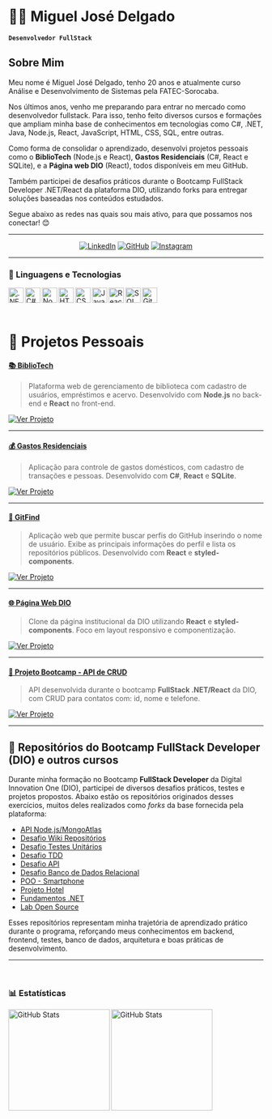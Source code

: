 # 🧑‍💻 Miguel José Delgado

**`Desenvolvedor FullStack`**

## Sobre Mim

Meu nome é Miguel José Delgado, tenho 20 anos e atualmente curso Análise e Desenvolvimento de Sistemas pela FATEC-Sorocaba. 

Nos últimos anos, venho me preparando para entrar no mercado como desenvolvedor fullstack. Para isso, tenho feito diversos cursos e formações que ampliam minha base de conhecimentos em tecnologias como C#, .NET, Java, Node.js, React, JavaScript, HTML, CSS, SQL, entre outras.

Como forma de consolidar o aprendizado, desenvolvi projetos pessoais como o **BiblioTech** (Node.js e React), **Gastos Residenciais** (C#, React e SQLite), e a **Página web DIO** (React), todos disponíveis em meu GitHub. 

Também participei de desafios práticos durante o Bootcamp FullStack Developer .NET/React da plataforma DIO, utilizando forks para entregar soluções baseadas nos conteúdos estudados.

Segue abaixo as redes nas quais sou mais ativo, para que possamos nos conectar! 😊

---

<div align="center">

[![LinkedIn](https://img.shields.io/badge/linkedin-0A66C2?style=for-the-badge&logo=linkedin&logoColor=white)](https://www.linkedin.com/in/miguel-delgado-544384339/)
[![GitHub](https://img.shields.io/badge/github-171515?style=for-the-badge&logo=github&logoColor=white)](https://github.com/MiguelJDelgado)
[![Instagram](https://img.shields.io/badge/Instagram-E4405F?style=for-the-badge&logo=Instagram&logoColor=white)](https://www.instagram.com/mig630/)

</div>


---

### 🤖 Linguagens e Tecnologias

<img 
    align="left" 
    alt=".NET" 
    title=".NET"
    width="30px" 
    src="https://cdn.jsdelivr.net/gh/devicons/devicon@latest/icons/dot-net/dot-net-original.svg" 
/>
<img 
    align="left" 
    alt="C#" 
    title="C#"
    width="30px" 
    src="https://cdn.jsdelivr.net/gh/devicons/devicon@latest/icons/csharp/csharp-original.svg" 
/>
<img 
    align="left" 
    alt="Node.js" 
    title="Node.js"
    width="30px" 
    src="https://cdn.jsdelivr.net/gh/devicons/devicon@latest/icons/nodejs/nodejs-original.svg" 
/>
<img 
    align="left" 
    alt="HTML"
    title="HTML" 
    width="30px" 
    src="https://cdn.jsdelivr.net/gh/devicons/devicon@latest/icons/html5/html5-original.svg" 
/>
<img 
    align="left" 
    alt="CSS" 
    title="CSS"
    width="30px" 
    src="https://cdn.jsdelivr.net/gh/devicons/devicon@latest/icons/css3/css3-original.svg" 
/>
<img 
    align="left" 
    alt="JavaScript" 
    title="JavaScript"
    width="30px" 
    src="https://cdn.jsdelivr.net/gh/devicons/devicon@latest/icons/javascript/javascript-original.svg" 
/>
<img 
    align="left" 
    alt="React"
    title="React" 
    width="30px" 
    src="https://cdn.jsdelivr.net/gh/devicons/devicon@latest/icons/react/react-original.svg" 
/>
<img 
    align="left" 
    alt="SQL Server" 
    title="SQL Server"
    width="30px" 
    src="https://cdn.jsdelivr.net/gh/devicons/devicon@latest/icons/microsoftsqlserver/microsoftsqlserver-plain.svg" 
/>
<img 
    align="left" 
    alt="Git" 
    title="Git"
    width="30px" 
    src="https://cdn.jsdelivr.net/gh/devicons/devicon@latest/icons/git/git-original.svg" 
/>

<br/>
<br/>
<br/>

# 🚀 Projetos Pessoais

#### [📚 BiblioTech](https://github.com/MiguelJDelgado/BiblioTech)
> Plataforma web de gerenciamento de biblioteca com cadastro de usuários, empréstimos e acervo. Desenvolvido com **Node.js** no back-end e **React** no front-end.

[![Ver Projeto](https://img.shields.io/badge/%F0%9F%94%97%20Ver%20Projeto-000?style=for-the-badge&logo=github&logoColor=white)](https://github.com/MiguelJDelgado/BiblioTech)

---

#### [💰 Gastos Residenciais](https://github.com/MiguelJDelgado/GastosResidenciais)
> Aplicação para controle de gastos domésticos, com cadastro de transações e pessoas. Desenvolvido com **C#**, **React** e **SQLite**.

[![Ver Projeto](https://img.shields.io/badge/%F0%9F%94%97%20Ver%20Projeto-000?style=for-the-badge&logo=github&logoColor=white)](https://github.com/MiguelJDelgado/GastosResidenciais)

---

#### [🔎 GitFind](https://github.com/MiguelJDelgado/GitFind)
> Aplicação web que permite buscar perfis do GitHub inserindo o nome de usuário. Exibe as principais informações do perfil e lista os repositórios públicos. Desenvolvido com **React** e **styled-components**.

[![Ver Projeto](https://img.shields.io/badge/%F0%9F%94%97%20Ver%20Projeto-000?style=for-the-badge&logo=github&logoColor=white)](https://github.com/MiguelJDelgado/GitFind)

---

#### [🌐 Página Web DIO](https://github.com/MiguelJDelgado/PaginaDIO-StyledComponents)
> Clone da página institucional da DIO utilizando **React** e **styled-components**. Foco em layout responsivo e componentização.

[![Ver Projeto](https://img.shields.io/badge/%F0%9F%94%97%20Ver%20Projeto-000?style=for-the-badge&logo=github&logoColor=white)](https://github.com/MiguelJDelgado/PaginaDIO-StyledComponents)

---

#### [📝 Projeto Bootcamp - API de CRUD](https://github.com/MiguelJDelgado/DotNet-API)
> API desenvolvida durante o bootcamp **FullStack .NET/React** da DIO, com CRUD para contatos com: id, nome e telefone.

[![Ver Projeto](https://img.shields.io/badge/%F0%9F%94%97%20Ver%20Projeto-000?style=for-the-badge&logo=github&logoColor=white)](https://github.com/MiguelJDelgado/CRUD-Contatos)

---

## 📂 Repositórios do Bootcamp FullStack Developer (DIO) e outros cursos

Durante minha formação no Bootcamp **FullStack Developer** da Digital Innovation One (DIO), participei de diversos desafios práticos, testes e projetos propostos. Abaixo estão os repositórios originados desses exercícios, muitos deles realizados como *forks* da base fornecida pela plataforma:

- [API Node.js/MongoAtlas](https://github.com/MiguelJDelgado/APImongoaltas.git)
- [Desafio Wiki Repositórios](https://github.com/MiguelJDelgado/Desafio-Wiki-Repositorios)
- [Desafio Testes Unitários](https://github.com/MiguelJDelgado/Desafio-TestesUnitarios)
- [Desafio TDD](https://github.com/MiguelJDelgado/Desafio-TDD)
- [Desafio API](https://github.com/MiguelJDelgado/Desafio---API)
- [Desafio Banco de Dados Relacional](https://github.com/MiguelJDelgado/Desafio-BD-Relacional)
- [POO - Smartphone](https://github.com/MiguelJDelgado/POO---Smartphone)
- [Projeto Hotel](https://github.com/MiguelJDelgado/Projeto-Hotel)
- [Fundamentos .NET](https://github.com/MiguelJDelgado/trilha-net-fundamentos-desafio)
- [Lab Open Source](https://github.com/MiguelJDelgado/dio-lab-open-source)

Esses repositórios representam minha trajetória de aprendizado prático durante o programa, reforçando meus conhecimentos em backend, frontend, testes, banco de dados, arquitetura e boas práticas de desenvolvimento.

---

<br/>

### 📊 Estatísticas

<p>
  <img 
    align="left" 
    alt="GitHub Stats" 
    height="200" 
    src="https://github-readme-stats.vercel.app/api?username=MiguelJDelgado&show_icons=true&theme=tokyonight&include_all_commits=true&locale=pt-br" 
  />

  <img 
    align="left" 
    alt="GitHub Stats" 
    height="200" 
    src="https://github-readme-stats.vercel.app/api/top-langs/?username=MiguelJDelgado&theme=tokyonight&layout=compact&custom_title=Tecnologias&langs_count=9" 
  />
</p>

